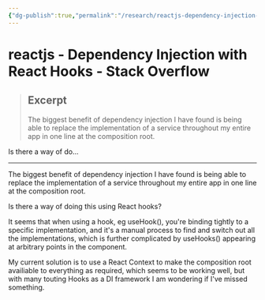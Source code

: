 ```yaml
---
{"dg-publish":true,"permalink":"/research/reactjs-dependency-injection-with-react-hooks-stack-overflow/","created":"","updated":""}
---
```



# reactjs - Dependency Injection with React Hooks - Stack Overflow

> ## Excerpt
> The biggest benefit of dependency injection I have found is being able to replace the implementation of a service throughout my entire app in one line at the composition root.

Is there a way of do...

---
The biggest benefit of dependency injection I have found is being able to replace the implementation of a service throughout my entire app in one line at the composition root.

Is there a way of doing this using React hooks?

It seems that when using a hook, eg useHook(), you're binding tightly to a specific implementation, and it's a manual process to find and switch out all the implementations, which is further complicated by useHooks() appearing at arbitrary points in the component.

My current solution is to use a React Context to make the composition root availiable to everything as required, which seems to be working well, but with many touting Hooks as a DI framework I am wondering if I've missed something.
